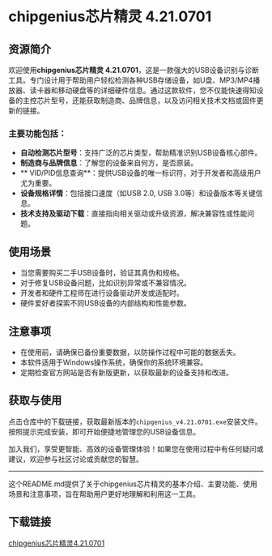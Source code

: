 # chipgenius芯片精灵 4.21.0701

## 资源简介

欢迎使用**chipgenius芯片精灵 4.21.0701**，这是一款强大的USB设备识别与诊断工具。专门设计用于帮助用户轻松检测各种USB存储设备，如U盘、MP3/MP4播放器、读卡器和移动硬盘等的详细硬件信息。通过这款软件，您不仅能快速得知设备的主控芯片型号，还能获取制造商、品牌信息，以及访问相关技术文档或固件更新的链接。

### 主要功能包括：

- **自动检测芯片型号**：支持广泛的芯片类型，帮助精准识别USB设备核心部件。
- **制造商与品牌信息**：了解您的设备来自何方，是否原装。
- ** VID/PID信息查询**：提供USB设备的唯一标识符，对于开发者和高级用户尤为重要。
- **设备规格详情**：包括接口速度（如USB 2.0, USB 3.0等）和设备版本等关键信息。
- **技术支持及驱动下载**：直接指向相关驱动或升级资源，解决兼容性或性能问题。

## 使用场景

- 当您需要购买二手USB设备时，验证其真伪和规格。
- 对于修复USB设备问题，比如识别异常或不兼容情况。
- 开发者和硬件工程师在进行设备驱动开发或适配时。
- 硬件爱好者探索不同USB设备的内部结构和性能参数。

## 注意事项

- 在使用前，请确保已备份重要数据，以防操作过程中可能的数据丢失。
- 本软件适用于Windows操作系统，确保你的系统环境兼容。
- 定期检查官方网站是否有新版更新，以获取最新的设备支持和改进。

## 获取与使用

点击仓库中的下载链接，获取最新版本的`chipgenius_v4.21.0701.exe`安装文件。按照提示完成安装，即可开始便捷地管理您的USB设备信息。

加入我们，享受更智能、高效的设备管理体验！如果您在使用过程中有任何疑问或建议，欢迎参与社区讨论或贡献您的智慧。

---

这个README.md提供了关于chipgenius芯片精灵的基本介绍、主要功能、使用场景和注意事项，旨在帮助用户更好地理解和利用这一工具。

## 下载链接

[chipgenius芯片精灵4.21.0701](https://pan.quark.cn/s/126e542df221)